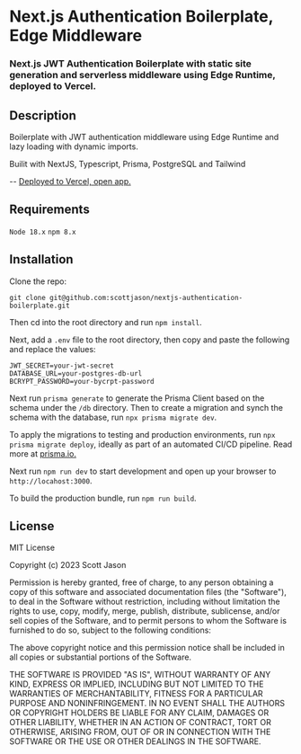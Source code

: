 # Next.js Authentication Boilerplate, Edge Middleware

### Next.js JWT Authentication Boilerplate with static site generation and serverless middleware using Edge Runtime, deployed to Vercel.

## Description

Boilerplate with JWT authentication middleware using Edge Runtime and lazy loading with dynamic imports.

Builit with NextJS, Typescript, Prisma, PostgreSQL and Tailwind

-- [Deployed to Vercel, open app.](https://nextjs-edge-runtime.vercel.app/)

## Requirements

`Node 18.x`
`npm 8.x`

## Installation

Clone the repo:

```shell
git clone git@github.com:scottjason/nextjs-authentication-boilerplate.git
```

Then cd into the root directory and run `npm install`.

Next, add a `.env` file to the root directory, then copy and paste the following and replace the values:

```shell
JWT_SECRET=your-jwt-secret
DATABASE_URL=your-postgres-db-url
BCRYPT_PASSWORD=your-bycrpt-password
```

Next run `prisma generate` to generate the Prisma Client based on the schema under the `/db` directory. Then to create a migration and synch the schema with the database, run `npx prisma migrate dev`.

To apply the migrations to testing and production environments, run `npx prisma migrate deploy`, ideally as part of an automated CI/CD pipeline. Read more at [prisma.io.](https://www.prisma.io/docs/guides/deployment)

Next run `npm run dev` to start development and open up your browser to `http://locahost:3000`.

To build the production bundle, run `npm run build`.

## License

MIT License

Copyright (c) 2023 Scott Jason

Permission is hereby granted, free of charge, to any person obtaining a copy
of this software and associated documentation files (the "Software"), to deal
in the Software without restriction, including without limitation the rights
to use, copy, modify, merge, publish, distribute, sublicense, and/or sell
copies of the Software, and to permit persons to whom the Software is
furnished to do so, subject to the following conditions:

The above copyright notice and this permission notice shall be included in all
copies or substantial portions of the Software.

THE SOFTWARE IS PROVIDED "AS IS", WITHOUT WARRANTY OF ANY KIND, EXPRESS OR
IMPLIED, INCLUDING BUT NOT LIMITED TO THE WARRANTIES OF MERCHANTABILITY,
FITNESS FOR A PARTICULAR PURPOSE AND NONINFRINGEMENT. IN NO EVENT SHALL THE
AUTHORS OR COPYRIGHT HOLDERS BE LIABLE FOR ANY CLAIM, DAMAGES OR OTHER
LIABILITY, WHETHER IN AN ACTION OF CONTRACT, TORT OR OTHERWISE, ARISING FROM,
OUT OF OR IN CONNECTION WITH THE SOFTWARE OR THE USE OR OTHER DEALINGS IN THE
SOFTWARE.

